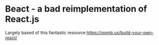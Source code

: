 # Beact - a bad reimplementation of React.js

Largely based of this fantastic resource https://pomb.us/build-your-own-react/
